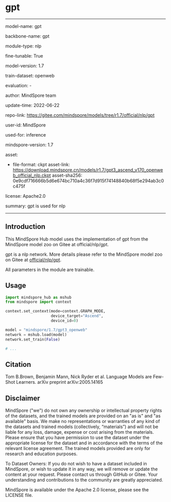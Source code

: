 # gpt

---

model-name: gpt

backbone-name: gpt

module-type: nlp

fine-tunable: True

model-version: 1.7

train-dataset: openweb

evaluation: -

author: MindSpore team

update-time: 2022-06-22

repo-link: <https://gitee.com/mindspore/models/tree/r1.7/official/nlp/gpt>

user-id: MindSpore

used-for: inference

mindspore-version: 1.7

asset:

-
    file-format: ckpt
    asset-link: <https://download.mindspore.cn/models/r1.7/gpt3_ascend_v170_openweb_official_nlp.ckpt>
    asset-sha256: 0e9cdf716666b5d6e674bc710a4c36f7d915f74148840b68f5e294ab3c0c475f

license: Apache2.0

summary: gpt is used for nlp

---

## Introduction

This MindSpore Hub model uses the implementation of gpt from the MindSpore model zoo on Gitee at official/nlp/gpt.

gpt is a nlp network. More details please refer to the MindSpore model zoo on Gitee at [official/nlp/gpt](https://gitee.com/mindspore/models/blob/r1.7/official/nlp/gpt/README.md).

All parameters in the module are trainable.

## Usage

```python
import mindspore_hub as mshub
from mindspore import context

context.set_context(mode=context.GRAPH_MODE,
                    device_target="Ascend",
                    device_id=0)

model = "mindspore/1.7/gpt3_openweb"
network = mshub.load(model)
network.set_train(False)

# ...
```

## Citation

Tom B.Brown, Benjamin Mann, Nick Ryder et al. Language Models are Few-Shot Learners. arXiv preprint arXiv:2005.14165

## Disclaimer

MindSpore ("we") do not own any ownership or intellectual property rights of the datasets, and the trained models are provided on an "as is" and "as available" basis. We make no representations or warranties of any kind of the datasets and trained models (collectively, “materials”) and will not be liable for any loss, damage, expense or cost arising from the materials. Please ensure that you have permission to use the dataset under the appropriate license for the dataset and in accordance with the terms of the relevant license agreement. The trained models provided are only for research and education purposes.

To Dataset Owners: If you do not wish to have a dataset included in MindSpore, or wish to update it in any way, we will remove or update the content at your request. Please contact us through GitHub or Gitee. Your understanding and contributions to the community are greatly appreciated.

MindSpore is available under the Apache 2.0 license, please see the LICENSE file.
